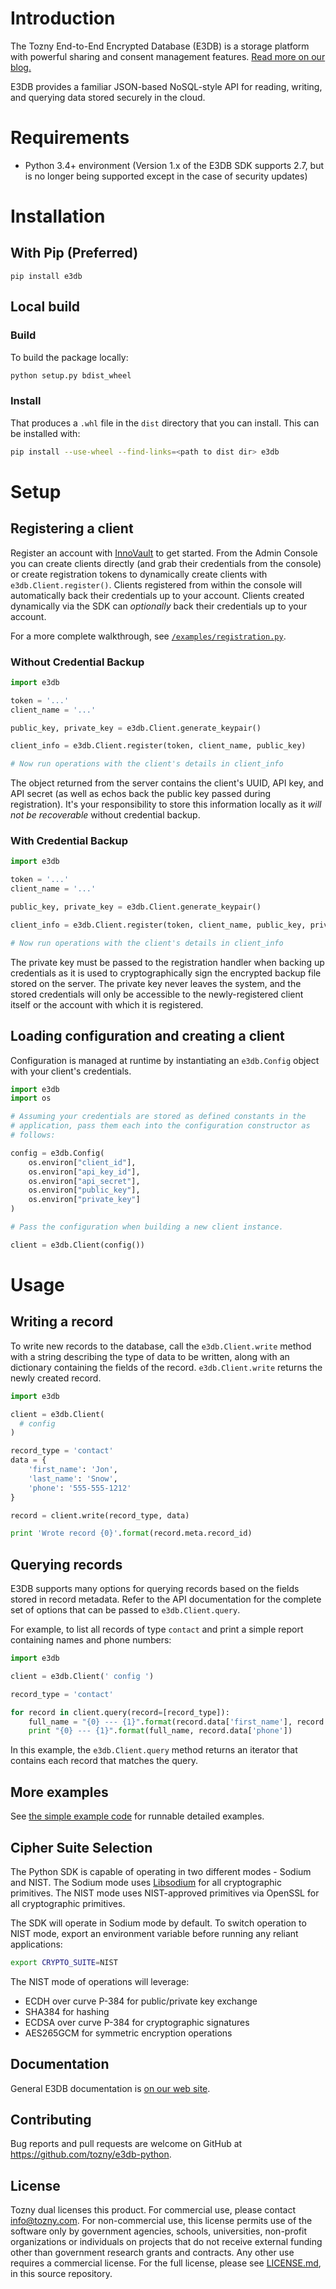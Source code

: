 # Introduction

The Tozny End-to-End Encrypted Database (E3DB) is a storage platform with powerful sharing and consent management features.
[Read more on our blog.](https://tozny.com/blog/announcing-project-e3db-the-end-to-end-encrypted-database/)

E3DB provides a familiar JSON-based NoSQL-style API for reading, writing, and querying data stored securely in the cloud.

# Requirements

* Python 3.4+ environment (Version 1.x of the E3DB SDK supports 2.7, but is no longer being supported except in the case of security updates)

# Installation

## With Pip (Preferred)

`pip install e3db`

## Local build

### Build

To build the package locally:

```bash
python setup.py bdist_wheel
```

### Install

That produces a `.whl` file in the `dist` directory that you can install. This can be installed with:

```bash
pip install --use-wheel --find-links=<path to dist dir> e3db
```

# Setup

## Registering a client

Register an account with [InnoVault](https://innovault.io) to get started. From the Admin Console you can create clients directly (and grab their credentials from the console) or create registration tokens to dynamically create clients with `e3db.Client.register()`. Clients registered from within the console will automatically back their credentials up to your account. Clients created dynamically via the SDK can _optionally_ back their credentials up to your account.

For a more complete walkthrough, see [`/examples/registration.py`](https://github.com/tozny/e3db-python/blob/master/examples/registration.py).

### Without Credential Backup

```python
import e3db

token = '...'
client_name = '...'

public_key, private_key = e3db.Client.generate_keypair()

client_info = e3db.Client.register(token, client_name, public_key)

# Now run operations with the client's details in client_info
```

The object returned from the server contains the client's UUID, API key, and API secret (as well as echos back the public key passed during registration). It's your responsibility to store this information locally as it _will not be recoverable_ without credential backup.

### With Credential Backup

```python
import e3db

token = '...'
client_name = '...'

public_key, private_key = e3db.Client.generate_keypair()

client_info = e3db.Client.register(token, client_name, public_key, private_key=private_key, backup=True)

# Now run operations with the client's details in client_info
```

The private key must be passed to the registration handler when backing up credentials as it is used to cryptographically sign the encrypted backup file stored on the server. The private key never leaves the system, and the stored credentials will only be accessible to the newly-registered client itself or the account with which it is registered.

## Loading configuration and creating a client

Configuration is managed at runtime by instantiating an `e3db.Config` object with your client's credentials.

```python
import e3db
import os

# Assuming your credentials are stored as defined constants in the
# application, pass them each into the configuration constructor as
# follows:

config = e3db.Config(
    os.environ["client_id"],
    os.environ["api_key_id"],
    os.environ["api_secret"],
    os.environ["public_key"],
    os.environ["private_key"]
)

# Pass the configuration when building a new client instance.

client = e3db.Client(config())
```

# Usage

## Writing a record

To write new records to the database, call the `e3db.Client.write` method with a string describing the type of data to be written, along with an dictionary containing the fields of the record. `e3db.Client.write` returns the newly created record.

```python
import e3db

client = e3db.Client(
  # config
)

record_type = 'contact'
data = {
    'first_name': 'Jon',
    'last_name': 'Snow',
    'phone': '555-555-1212'
}

record = client.write(record_type, data)

print 'Wrote record {0}'.format(record.meta.record_id)
```

## Querying records

E3DB supports many options for querying records based on the fields stored in record metadata. Refer to the API documentation for the complete set of options that can be passed to `e3db.Client.query`.

For example, to list all records of type `contact` and print a simple report containing names and phone numbers:

```python
import e3db

client = e3db.Client(' config ')

record_type = 'contact'

for record in client.query(record=[record_type]):
    full_name = "{0} --- {1}".format(record.data['first_name'], record.data['last_name'])
    print "{0} --- {1}".format(full_name, record.data['phone'])
```

In this example, the `e3db.Client.query` method returns an iterator that contains each record that matches the query.

## More examples

See [the simple example code](https://github.com/tozny/e3db-python/blob/master/examples/simple.py) for runnable detailed examples.

## Cipher Suite Selection

The Python SDK is capable of operating in two different modes - Sodium and NIST. The Sodium mode uses [Libsodium](https://download.libsodium.org/doc/) for all cryptographic primitives. The NIST mode uses NIST-approved primitives via OpenSSL for all cryptographic primitives.

The SDK will operate in Sodium mode by default. To switch operation to NIST mode, export an environment variable before running any reliant applications:

```sh
export CRYPTO_SUITE=NIST
```

The NIST mode of operations will leverage:
- ECDH over curve P-384 for public/private key exchange
- SHA384 for hashing
- ECDSA over curve P-384 for cryptographic signatures
- AES265GCM for symmetric encryption operations

## Documentation

General E3DB documentation is [on our web site](https://tozny.com/documentation/e3db/).

## Contributing

Bug reports and pull requests are welcome on GitHub at https://github.com/tozny/e3db-python.

## License

Tozny dual licenses this product. For commercial use, please contact [info@tozny.com](mailto:info@tozny.com). For non-commercial use, this license permits use of the software only by government agencies, schools, universities, non-profit organizations or individuals on projects that do not receive external funding other than government research grants and contracts. Any other use requires a commercial license. For the full license, please see [LICENSE.md](https://github.com/tozny/e3db-python/blob/master/LICENSE.md), in this source repository.
